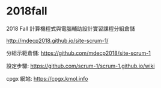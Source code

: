 # 2018fall
2018 Fall 計算機程式與電腦輔助設計實習課程分組倉儲

http://mdecp2018.github.io/site-scrum-1/

分組示範倉儲: https://github.com/mdecp2018/site-scrum-1

設定步驟: https://github.com/scrum-1/scrum-1.github.io/wiki

cpgx 網站: https://cpgx.kmol.info
